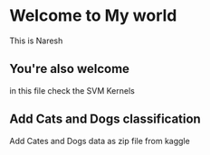 # Welcome to My world

This is Naresh

## You're also welcome

in this file check the SVM Kernels

## Add Cats and Dogs classification

Add Cates and Dogs data as zip file from kaggle
